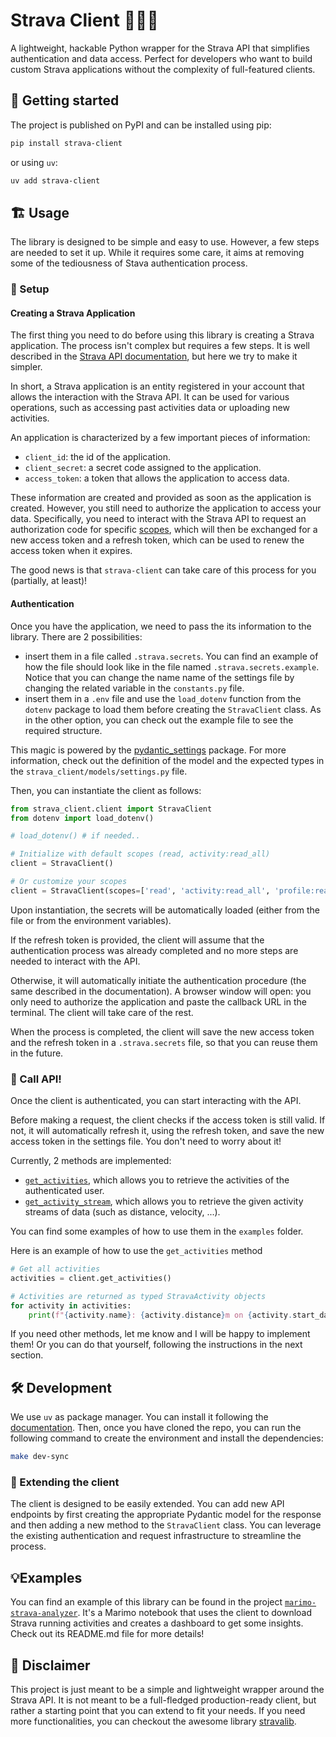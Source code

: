 # Strava Client 🏃🚴‍♂️

A lightweight, hackable Python wrapper for the Strava API that simplifies authentication and data access. Perfect for developers who want to build custom Strava applications without the complexity of full-featured clients.

## 🚀 Getting started

The project is published on PyPI and can be installed using pip:

```bash
pip install strava-client
```

or using `uv`:

```bash
uv add strava-client
```

## 🏗️ Usage

The library is designed to be simple and easy to use. However, a few steps are needed to set it up. While it requires some care, it aims at removing some of the tediousness of Stava authentication process.

### 📝 Setup 

#### Creating a Strava Application

The first thing you need to do before using this library is creating a Strava application. The process isn't complex but requires a few steps. It is well described in the [Strava API documentation](https://developers.strava.com/docs/getting-started), but here we try to make it simpler.

In short, a Strava application is an entity registered in your account that allows the interaction with the Strava API. It can be used for various operations, such as accessing past activities data or uploading new activities. 

An application is characterized by a few important pieces of information:

- `client_id`: the id of the application.
- `client_secret`: a secret code assigned to the application.
- `access_token`: a token that allows the application to access data.

These information are created and provided as soon as the application is created. However, you still need to authorize the application to access your data. Specifically, you need to interact with the Strava API to request an authorization code for specific [scopes](https://developers.strava.com/docs/authentication/#detailsaboutrequestingaccess), which will then be exchanged for a new access token and a refresh token, which can be used to renew the access token when it expires. 

The good news is that `strava-client` can take care of this process for you (partially, at least)!

#### Authentication

Once you have the application, we need to pass the its information to the library. There are 2 possibilities:
- insert them in a file called `.strava.secrets`. You can find an example of how the file should look like in the file named `.strava.secrets.example`. Notice that you can change the name name of the settings file by changing the related variable in the `constants.py` file. 
- insert them in a `.env` file and use the `load_dotenv` function from the `dotenv` package to load them before creating the `StravaClient` class. As in the other option, you can check out the example file to see the required structure.

This magic is powered by the [pydantic_settings](https://docs.pydantic.dev/latest/concepts/pydantic_settings/) package. For more information, check out the definition of the model and the expected types in the `strava_client/models/settings.py` file.

Then, you can instantiate the client as follows:

```python
from strava_client.client import StravaClient
from dotenv import load_dotenv()

# load_dotenv() # if needed..

# Initialize with default scopes (read, activity:read_all)
client = StravaClient()

# Or customize your scopes
client = StravaClient(scopes=['read', 'activity:read_all', 'profile:read_all'])
```

Upon instantiation, the secrets will be automatically loaded (either from the file or from the environment variables).

If the refresh token is provided, the client will assume that the authentication process was already completed and no more steps are needed to interact with the API.

Otherwise, it will automatically initiate the authentication procedure (the same described in the documentation). A browser window will open: you only need to authorize the application and paste the callback URL in the terminal. The client will take care of the rest.

When the process is completed, the client will save the new access token and the refresh token in a `.strava.secrets` file, so that you can reuse them in the future.

### 💁 Call API!

Once the client is authenticated, you can start interacting with the API. 

Before making a request, the client checks if the access token is still valid. If not, it will automatically refresh it, using the refresh token, and save the new access token in the settings file. You don't need to worry about it!

Currently, 2 methods are implemented:
- [`get_activities`](https://developers.strava.com/docs/reference/#api-Activities-getLoggedInAthleteActivities), which allows you to retrieve the activities of the authenticated user.
- [`get_activity_stream`](https://developers.strava.com/docs/reference/#api-Streams-getActivityStreams), which allows you to retrieve the given activity streams of data (such as distance, velocity, ...).

You can find some examples of how to use them in the `examples` folder.

Here is an example of how to use the `get_activities` method

```python
# Get all activities
activities = client.get_activities()

# Activities are returned as typed StravaActivity objects
for activity in activities:
    print(f"{activity.name}: {activity.distance}m on {activity.start_date}")
```

If you need other methods, let me know and I will be happy to implement them! Or you can do that yourself, following the instructions in the next section.

## 🛠️ Development

We use `uv` as package manager. You can install it following the [documentation](https://docs.astral.sh/uv/getting-started/installation/#standalone-installer). Then, once you have cloned the repo, you can run the following command to create the environment and install the dependencies:

```bash
make dev-sync
```

### 🧪 Extending the client
The client is designed to be easily extended. You can add new API endpoints by first creating the appropriate Pydantic model for the response and then adding a new method to the `StravaClient` class. You can leverage the existing authentication and request infrastructure to streamline the process.

## 💡Examples 

You can find an example of this library can be found in the project [`marimo-strava-analyzer`](https://github.com/GiovanniGiacometti/strava-marimo-analyzer). It's a Marimo notebook that uses the client to download Strava running activities and creates a dashboard to get some insights. Check out its README.md file for more details!

## 📝 Disclaimer

This project is just meant to be a simple and lightweight wrapper around the Strava API. It is not meant to be a full-fledged production-ready client, but rather a starting point that you can extend to fit your needs. If you need more functionalities, you can checkout the awesome library [stravalib](https://github.com/stravalib/stravalib).
